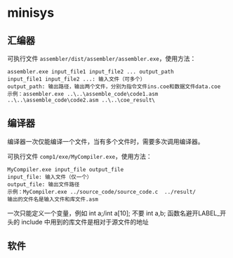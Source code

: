 # minisys

## 汇编器
可执行文件 `assembler/dist/assembler/assembler.exe`，使用方法：
```
assembler.exe input_file1 input_file2 ... output_path
input_file1 input_file2 ...: 输入文件（可多个）
output_path: 输出路径，输出两个文件，分别为指令文件ins.coe和数据文件data.coe
示例：assembler.exe ..\..\assemble_code\code1.asm ..\..\assemble_code\code2.asm ..\..\coe_result\
```

## 编译器
编译器一次仅能编译一个文件，当有多个文件时，需要多次调用编译器。

可执行文件 `comp1/exe/MyCompiler.exe`，使用方法：
```
MyCompiler.exe input_file output_file
input_file: 输入文件（仅一个）
output_file: 输出文件路径 
示例：MyCompiler.exe ../source_code/source_code.c  ../result/
输出的文件名是输入文件和库文件.asm
```
一次只能定义一个变量，例如 int a;/int a[10]; 不要 int a,b;
函数名避开LABEL_开头的
include 中用到的库文件是相对于源文件的地址
## 软件
